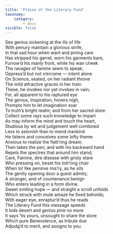 ```yaml
---
title: 'Praise of the Literary Fund'
taxonomy:
    category:
        - docs
visible: false
---
```


See genius sickening at the ills of life  
With penury maintain a glorious strife,  
In that sad hour when want and pining care  
Has stripped his garret, worn his garments bare,  
Furrow’d his manly front, while his wan cheek  
The ravages of famine seem to speak;  
Oppress’d but not o’ercome — intent alone  
On Science, seated, on her radiant throne  
The mild attractive graces in her train  
These, he invokes nor yet invokes in vain;  
For, all apparent to his raptured eye  
The genius, Inspiration, hovers nigh,  
Prompts him to let imagination soar  
To truth’s bright realm; and from her sacred store  
Collect some rays such knowledge to impart  
As may inform the mind and touch the heart,  
Studious by wit and judgement well combined  
Less to astonish than to mend mankind  
He listens and conceives some lofty theme  
Anxious to realize the flatt’ring dream:  
Then takes the pen; and with his backward hand  
Repels the spectres that around him stand;  
Care, Famine, dire disease with grisly stare  
Who pressing on, beset his tott’ring chair  
When lo! like pensive mis’ry, as he sits  
The gently opening door a guest admits;  
A stranger, and of countenance benign  
Who enters leading in a form divine.  
Sweet smiling hope — and straight a scroll unfolds  
Which struck with mute amaze he fixed beholds;  
With eager eye, enraptur’d thus he reads  
The Literary Fund this message speeds  
It bids desert and genius pine no more  
It says ’tis yours, unsought to share the store  
Which pure Benevolence, as tribute due  
Adjudg’d to merit, and assigns to you.